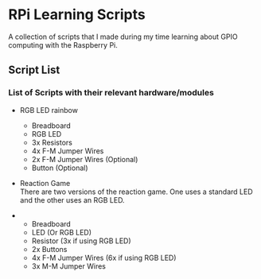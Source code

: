 # RPi Learning Scripts

A collection of scripts that I made during my time learning about GPIO computing with the Raspberry Pi.

## Script List
### List of Scripts with their relevant hardware/modules
- RGB LED rainbow
  - Breadboard
  - RGB LED
  - 3x Resistors
  - 4x F-M Jumper Wires
  - 2x F-M Jumper Wires (Optional)
  - Button (Optional)
    
- Reaction Game
<br/> There are two versions of the reaction game. One uses a standard LED and the other uses an RGB LED.
- - Breadboard
  - LED (Or RGB LED)
  - Resistor (3x if using RGB LED)
  - 2x Buttons
  - 4x F-M Jumper Wires (6x if using RGB LED)
  - 3x M-M Jumper Wires
